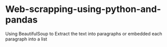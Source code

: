 # Web-scrapping-using-python-and-pandas
Using BeautifulSoup to Extract the text into paragraphs or embedded each paragraph into a list

